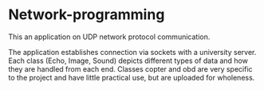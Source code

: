 # Network-programming

This an application on UDP network protocol communication. 

The application establishes connection via sockets with a university server. Each class (Echo, Image, Sound) depicts different types of data and how they are handled from each end. Classes copter and obd are very specific to the project and have little practical use, but are uploaded for wholeness.